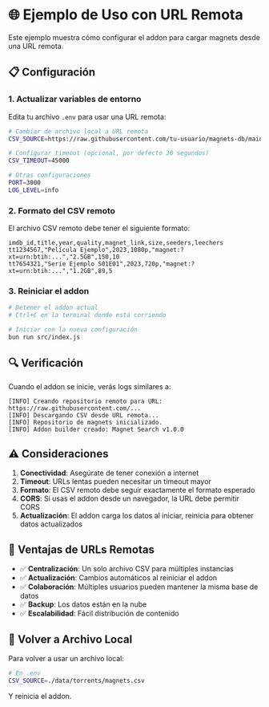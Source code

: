 # 🌐 Ejemplo de Uso con URL Remota

Este ejemplo muestra cómo configurar el addon para cargar magnets desde una URL remota.

## 📋 Configuración

### 1. Actualizar variables de entorno

Edita tu archivo `.env` para usar una URL remota:

```bash
# Cambiar de archivo local a URL remota
CSV_SOURCE=https://raw.githubusercontent.com/tu-usuario/magnets-db/main/magnets.csv

# Configurar timeout (opcional, por defecto 30 segundos)
CSV_TIMEOUT=45000

# Otras configuraciones
PORT=3000
LOG_LEVEL=info
```

### 2. Formato del CSV remoto

El archivo CSV remoto debe tener el siguiente formato:

```csv
imdb_id,title,year,quality,magnet_link,size,seeders,leechers
tt1234567,"Película Ejemplo",2023,1080p,"magnet:?xt=urn:btih:...","2.5GB",150,10
tt7654321,"Serie Ejemplo S01E01",2023,720p,"magnet:?xt=urn:btih:...","1.2GB",89,5
```

### 3. Reiniciar el addon

```bash
# Detener el addon actual
# Ctrl+C en la terminal donde está corriendo

# Iniciar con la nueva configuración
bun run src/index.js
```

## 🔍 Verificación

Cuando el addon se inicie, verás logs similares a:

```
[INFO] Creando repositorio remoto para URL: https://raw.githubusercontent.com/...
[INFO] Descargando CSV desde URL remota...
[INFO] Repositorio de magnets inicializado.
[INFO] Addon builder creado: Magnet Search v1.0.0
```

## ⚠️ Consideraciones

1. **Conectividad**: Asegúrate de tener conexión a internet
2. **Timeout**: URLs lentas pueden necesitar un timeout mayor
3. **Formato**: El CSV remoto debe seguir exactamente el formato esperado
4. **CORS**: Si usas el addon desde un navegador, la URL debe permitir CORS
5. **Actualización**: El addon carga los datos al iniciar, reinicia para obtener datos actualizados

## 🚀 Ventajas de URLs Remotas

- ✅ **Centralización**: Un solo archivo CSV para múltiples instancias
- ✅ **Actualización**: Cambios automáticos al reiniciar el addon
- ✅ **Colaboración**: Múltiples usuarios pueden mantener la misma base de datos
- ✅ **Backup**: Los datos están en la nube
- ✅ **Escalabilidad**: Fácil distribución de contenido

## 🔄 Volver a Archivo Local

Para volver a usar un archivo local:

```bash
# En .env
CSV_SOURCE=./data/torrents/magnets.csv
```

Y reinicia el addon.